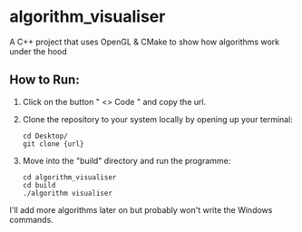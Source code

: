 # algorithm_visualiser
A C++ project that uses OpenGL & CMake to show how algorithms work under the hood 

## How to Run:
1. Click on the button " <> Code " and copy the url.


2. Clone the repository to your system locally by opening up your terminal:

    ```
    cd Desktop/
    git clone {url} 
    ```
3. Move into the "build" directory and run the programme:

    ```
    cd algorithm_visualiser
    cd build
    ./algorithm visualiser
    ```
I'll add more algorithms later on but probably won't write the Windows commands.



